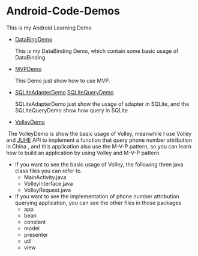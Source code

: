 # Android-Code-Demos
This is my Android Learning Demo

+ [DataBingDemo](https://github.com/InnoFang/Android-Code/tree/master/DataBindingDemo)
  
  This is my DataBinding Demo, which contain some basic usage of DataBinding
  
+ [MVPDemo](https://github.com/InnoFang/Android-Code/tree/master/MVPDemo)

  This Demo just show how to use MVP.
  
+ [SQLiteAdapterDemo](https://github.com/InnoFang/Android-Code/tree/master/SQLiteAdapterDemo)   [SQLIteQueryDemo](https://github.com/InnoFang/Android-Code/tree/master/SQLIteQueryDemo)

  SQLiteAdapterDemo just show the usage of adapter in SQLite, and the SQLIteQueryDemo show how query in SQLite

+ [VolleyDemo]()

  The VolleyDemo is show the basic usage of Volley, meanwhile I use Volley and [JUHE](https://www.juhe.cn/) API to implement a function that query phone number attribution in China , and this application also use the M-V-P pattern, so you can learn how to build an application by using Volley and M-V-P pattern.
   
   - If you want to see the basic usage of Volley, the following three java class files you can refer to.
     * MainActivity.java
     * VolleyInterface.java
     * VolleyRequest.java
   - If you want to see the implementation of phone number attribution querying application, you can see the other files in those packages
     * app
     * bean
     * constant
     * model
     * presenter
     * util
     * view
